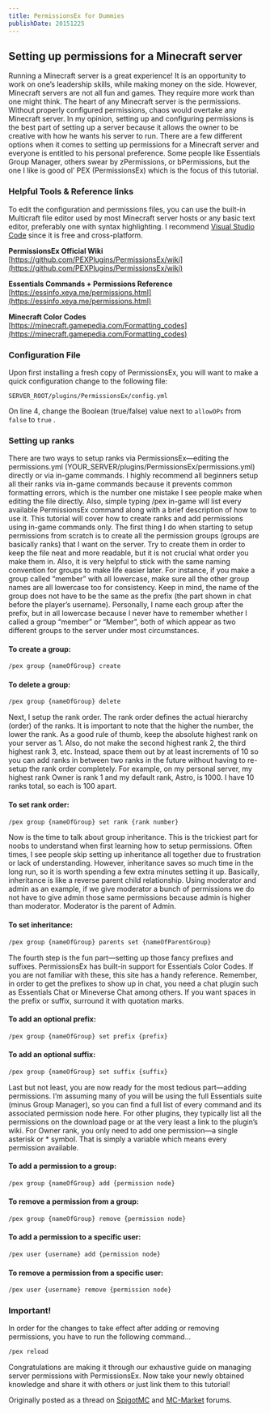 ```yaml
---
title: PermissionsEx for Dummies
publishDate: 20151225
---
```

## Setting up permissions for a Minecraft server
Running a Minecraft server is a great experience! It is an opportunity to work on one’s leadership skills, while making money on the side. However, Minecraft servers are not all fun and games. They require more work than one might think. The heart of any Minecraft server is the permissions. Without properly configured permissions, chaos would overtake any Minecraft server. In my opinion, setting up and configuring permissions is the best part of setting up a server because it allows the owner to be creative with how he wants his server to run. There are a few different options when it comes to setting up permissions for a Minecraft server and everyone is entitled to his personal preference. Some people like Essentials Group Manager, others swear by zPermissions, or bPermissions, but the one I like is good ol’ PEX (PermissionsEx) which is the focus of this tutorial.

### Helpful Tools & Reference links

To edit the configuration and permissions files, you can use the built-in Multicraft file editor used by most Minecraft server hosts or any basic text editor, preferably one with syntax highlighting. I recommend [Visual Studio Code](https://code.visualstudio.com) since it is free and cross-platform.

**PermissionsEx Official Wiki**
[https://github.com/PEXPlugins/PermissionsEx/wiki](https://github.com/PEXPlugins/PermissionsEx/wiki)

**Essentials Commands + Permissions Reference**
[https://essinfo.xeya.me/permissions.html](https://essinfo.xeya.me/permissions.html)

**Minecraft Color Codes**
[https://minecraft.gamepedia.com/Formatting_codes](https://minecraft.gamepedia.com/Formatting_codes)

### Configuration File

Upon first installing a fresh copy of PermissionsEx, you will want to make a quick configuration change to the following file:

```
SERVER_ROOT/plugins/PermissionsEx/config.yml
```

On line 4, change the Boolean (true/false) value next to `allowOPs` from ` false` to `true` .

### Setting up ranks

There are two ways to setup ranks via PermissionsEx—editing the permissions.yml (YOUR_SERVER/plugins/PermissionsEx/permissions.yml) directly or via in-game commands. I highly recommend all beginners setup all their ranks via in-game commands because it prevents common formatting errors, which is the number one mistake I see people make when editing the file directly. Also, simple typing /pex in-game will list every available PermissionsEx command along with a brief description of how to use it. This tutorial will cover how to create ranks and add permissions using in-game commands only. The first thing I do when starting to setup permissions from scratch is to create all the permission groups (groups are basically ranks) that I want on the server. Try to create them in order to keep the file neat and more readable, but it is not crucial what order you make them in. Also, it is very helpful to stick with the same naming convention for groups to make life easier later. For instance, if you make a group called “member” with all lowercase, make sure all the other group names are all lowercase too for consistency. Keep in mind, the name of the group does not have to be the same as the prefix (the part shown in chat before the player’s username). Personally, I name each group after the prefix, but in all lowercase because I never have to remember whether I called a group “member” or “Member”, both of which appear as two different groups to the server under most circumstances.

#### To create a group:

```bash
/pex group {nameOfGroup} create
```

#### To delete a group:

```bash
/pex group {nameOfGroup} delete
```

Next, I setup the rank order. The rank order defines the actual hierarchy (order) of the ranks. It is important to note that the higher the number, the lower the rank. As a good rule of thumb, keep the absolute highest rank on your server as 1. Also, do not make the second highest rank 2, the third highest rank 3, etc. Instead, space them out by at least increments of 10 so you can add ranks in between two ranks in the future without having to re-setup the rank order completely. For example, on my personal server, my highest rank Owner is rank 1 and my default rank, Astro, is 1000. I have 10 ranks total, so each is 100 apart.

#### To set rank order:

```bash
/pex group {nameOfGroup} set rank {rank number}
```

Now is the time to talk about group inheritance. This is the trickiest part for noobs to understand when first learning how to setup permissions. Often times, I see people skip setting up inheritance all together due to frustration or lack of understanding. However, inheritance saves so much time in the long run, so it is worth spending a few extra minutes setting it up. Basically, inheritance is like a reverse parent child relationship. Using moderator and admin as an example, if we give moderator a bunch of permissions we do not have to give admin those same permissions because admin is higher than moderator. Moderator is the parent of Admin.

#### To set inheritance:

```bash
/pex group {nameOfGroup} parents set {nameOfParentGroup}
```

The fourth step is the fun part—setting up those fancy prefixes and suffixes. PermissionsEx has built-in support for Essentials Color Codes. If you are not familiar with these, this site has a handy reference. Remember, in order to get the prefixes to show up in chat, you need a chat plugin such as Essentials Chat or Mineverse Chat among others. If you want spaces in the prefix or suffix, surround it with quotation marks.

#### To add an optional prefix:

```bash
/pex group {nameOfGroup} set prefix {prefix}
```

#### To add an optional suffix:

```bash
/pex group {nameOfGroup} set suffix {suffix}
```

Last but not least, you are now ready for the most tedious part—adding permissions. I’m assuming many of you will be using the full Essentials suite (minus Group Manager), so you can find a full list of every command and its associated permission node here. For other plugins, they typically list all the permissions on the download page or at the very least a link to the plugin’s wiki. For Owner rank, you only need to add one permission—a single asterisk or * symbol. That is simply a variable which means every permission available.

#### To add a permission to a group:

```bash
/pex group {nameOfGroup} add {permission node}
```

#### To remove a permission from a group:

```bash
/pex group {nameOfGroup} remove {permission node}
```

#### To add a permission to a specific user:

```bash
/pex user {username} add {permission node}
```

#### To remove a permission from a specific user:

```bash
/pex user {username} remove {permission node}
```

### Important!

In order for the changes to take effect after adding or removing permissions, you have to run the following command…

```bash
/pex reload
```

Congratulations are making it through our exhaustive guide on managing server permissions with PermissionsEx. Now take your newly obtained knowledge and share it with others or just link them to this tutorial!

Originally posted as a thread on [SpigotMC](https://www.spigotmc.org/threads/permissionsex-for-dummies.111072) and [MC-Market](https://www.mc-market.org/wiki/permissionsex-for-dummies/) forums.